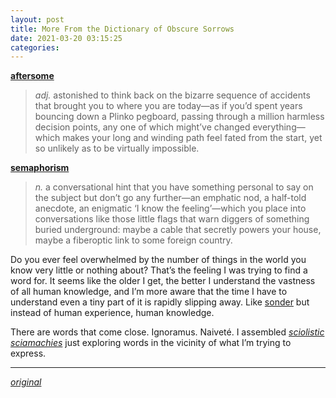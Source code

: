 ```yaml
---
layout: post
title: More From the Dictionary of Obscure Sorrows
date: 2021-03-20 03:15:25
categories:
---
```


**[aftersome](https://www.dictionaryofobscuresorrows.com/post/640050819017867264/aftersome)**

> _adj._ astonished to think back on the bizarre sequence of accidents that brought you to where you are today—as if you’d spent years bouncing down a Plinko pegboard, passing through a million harmless decision points, any one of which might’ve changed everything—which makes your long and winding path feel fated from the start, yet so unlikely as to be virtually impossible.

**[semaphorism](https://www.dictionaryofobscuresorrows.com/post/35393387025/semaphorism)**

> _n._ a conversational hint that you have something personal to say on the subject but don’t go any further—an emphatic nod, a half-told anecdote, an enigmatic ‘I know the feeling’—which you place into conversations like those little flags that warn diggers of something buried underground: maybe a cable that secretly powers your house, maybe a fiberoptic link to some foreign country.

Do you ever feel overwhelmed by the number of things in the world you know very little or nothing about? That’s the feeling I was trying to find a word for. It seems like the older I get, the better I understand the vastness of all human knowledge, and I’m more aware that the time I have to understand even a tiny part of it is rapidly slipping away. Like [sonder](http://www.daniel.industries/2014/06/26/sonder/) but instead of human experience, human knowledge.

There are words that come close. Ignoramus. Naiveté. I assembled [_sciolistic_](https://www.dictionary.com/browse/sciolism) [_sciamachies_](https://www.dictionary.com/browse/sciamachy) just exploring words in the vicinity of what I’m trying to express.

---

[_original_](http://www.daniel.industries/2021/03/19/more-from-the-dictionary-of-obscure-sorrows/)

